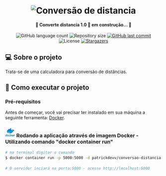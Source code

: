 <h1 align="center">
    <img alt="Conversão de distancia" title="#Convertedistancia" src="https://user-images.githubusercontent.com/93482022/139965891-e7c45771-4366-4615-9b63-d7cec0e9eb87.png" width="256" height="256" />
</h1>

<h4 align="center"> 
	🚧 Converte distancia 1.0 🚀 em construção... 🚧
</h4>

<p align="center">
  <img alt="GitHub language count" src="https://img.shields.io/github/languages/count/patrickdevv/conversao-distancia?color=%2304D361">

  <img alt="Repository size" src="https://img.shields.io/github/repo-size/patrickdevv/conversao-distancia">

  	
  
  
  <a href="https://github.com/patrickdevv/conversao-distancia/commits/master">
    <img alt="GitHub last commit" src="https://img.shields.io/github/last-commit/patrickdevv/conversao-distancia">
  </a>

  <img alt="License" src="https://img.shields.io/badge/license-MIT-brightgreen">
   <a href="https://github.com/patrickdevv/conversao-distancia/stargazers">
    <img alt="Stargazers" src="https://img.shields.io/github/stars/patrickdevv/conversao-distancia?style=social">
  </a>
</p>


## 💻 Sobre o projeto

Trata-se de uma calculadora para conversão de distâncias.

## 🚀 Como executar o projeto

### Pré-requisitos

Antes de começar, você vai precisar ter instalado em sua máquina a seguinte ferramenta:
[Docker](https://www.docker.com/). 


### <img alt="License" src="https://raw.githubusercontent.com/github/explore/80688e429a7d4ef2fca1e82350fe8e3517d3494d/topics/docker/docker.png" width="32" height="32"> Rodando a aplicação através de imagem Docker - Utilizando comando "docker container run"

```bash
# no terminal digitar o comando
$ docker container run -p 5000:5000 -d patrickdevv/conversao-distancia

# O servidor inciará na porta:5000 - acesse http://localhost:5000 
```
